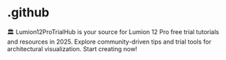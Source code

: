 # .github
🏛️ Lumion12ProTrialHub is your source for Lumion 12 Pro free trial tutorials and resources in 2025. Explore community-driven tips and trial tools for architectural visualization. Start creating now!
